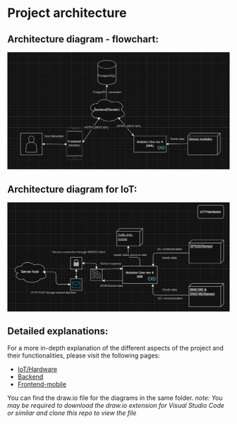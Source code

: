 # **Project architecture**

## Architecture diagram - flowchart:
![architecture_flowchart_diagram.png](../../images/architecture_flowchart_diagram.png)

## Architecture diagram for IoT:
![architecture_diagram_IoT.png](../../images/architecture_diagram_IoT.png)

## Detailed explanations:

For a more in-depth explanation of the different aspects of the project and their functionalities, please visit the following pages: 
- [IoT/Hardware](../../IoT/)
- [Backend](../../backend/)
- [Frontend-mobile](../../frontend-mobile/)

You can find the draw.io file for the diagrams in the same folder. *note: You may be required to download the draw.io extension for Visual Studio Code or similar and clone this repo to view the file*